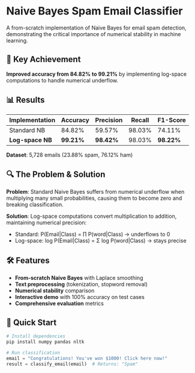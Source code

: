 # Naive Bayes Spam Email Classifier

A from-scratch implementation of Naive Bayes for email spam detection, demonstrating the critical importance of numerical stability in machine learning.

## 🎯 Key Achievement

**Improved accuracy from 84.82% to 99.21%** by implementing log-space computations to handle numerical underflow.

## 📊 Results

| Implementation | Accuracy | Precision | Recall | F1-Score |
|---------------|----------|-----------|--------|----------|
| Standard NB   | 84.82%   | 59.57%    | 98.03% | 74.11%   |
| **Log-space NB** | **99.21%** | **98.42%** | 98.03% | **98.22%** |

**Dataset**: 5,728 emails (23.88% spam, 76.12% ham)

## 🔍 The Problem & Solution

**Problem**: Standard Naive Bayes suffers from numerical underflow when multiplying many small probabilities, causing them to become zero and breaking classification.

**Solution**: Log-space computations convert multiplication to addition, maintaining numerical precision:
- Standard: P(Email|Class) = ∏ P(word|Class) → underflows to 0
- Log-space: log P(Email|Class) = Σ log P(word|Class) → stays precise

## 🛠️ Features

- **From-scratch Naive Bayes** with Laplace smoothing
- **Text preprocessing** (tokenization, stopword removal)
- **Numerical stability** comparison
- **Interactive demo** with 100% accuracy on test cases
- **Comprehensive evaluation** metrics

## 🚀 Quick Start

```python
# Install dependencies
pip install numpy pandas nltk

# Run classification
email = "Congratulations! You've won $1000! Click here now!"
result = classify_email(email)  # Returns: "Spam"

